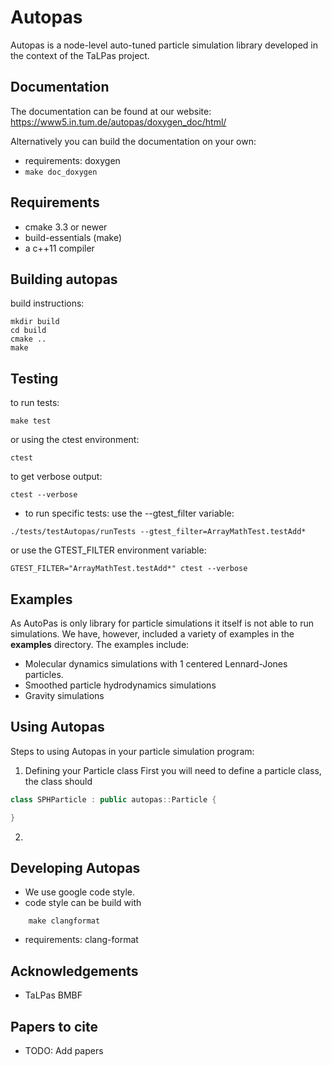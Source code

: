 # Autopas
Autopas is a node-level auto-tuned particle simulation library developed in the context of the TaLPas project.

## Documentation
The documentation can be found at our website:
 https://www5.in.tum.de/autopas/doxygen_doc/html/

Alternatively you can build the documentation on your own:
* requirements:
 doxygen
* `make doc_doxygen`


## Requirements
* cmake 3.3 or newer
* build-essentials (make)
* a c++11 compiler


## Building autopas
build instructions:
```
mkdir build
cd build
cmake ..
make
```


## Testing
to run tests:
```
make test
```
or using the ctest environment:
```
ctest
```
to get verbose output:
```
ctest --verbose
```
* to run specific tests:
use the --gtest_filter variable:
```
./tests/testAutopas/runTests --gtest_filter=ArrayMathTest.testAdd*
```
or use the GTEST_FILTER environment variable:
```
GTEST_FILTER="ArrayMathTest.testAdd*" ctest --verbose
```


## Examples
As AutoPas is only library for particle simulations it itself is not able to run simulations.
We have, however, included a variety of examples in the **examples** directory. The examples include:
* Molecular dynamics simulations with 1 centered Lennard-Jones particles.
* Smoothed particle hydrodynamics simulations
* Gravity simulations


## Using Autopas

Steps to using Autopas in your particle simulation program:
1. Defining your Particle class
First you will need to define a particle class, the class should 
```cpp
class SPHParticle : public autopas::Particle {

}

```
2.


## Developing Autopas
* We use google code style.
* code style can be build with
```
	make clangformat
```
* requirements:
	clang-format

## Acknowledgements
* TaLPas BMBF

## Papers to cite
* TODO: Add papers
